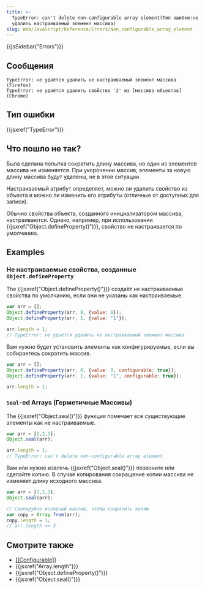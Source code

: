 ```yaml
---
title: >-
  TypeError: can't delete non-configurable array element(Тип ошибки:не удаётся
  удалить настраиваемый элемент массива)
slug: Web/JavaScript/Reference/Errors/Non_configurable_array_element
---
```

{{jsSidebar("Errors")}}

## Сообщения

```
TypeError: не удаётся удалить не настраиваемый элемент массива (Firefox)
TypeError: не удаётся удалить свойство '2' из [массива объектов] (Chrome)
```

## Тип ошибки

{{jsxref("TypeError")}}

## Что пошло не так?

Была сделана попытка сократить длину массива, но один из элементов массива не изменяется. При укорочении массив, элементы за новую длину массива будут удалены, не в этой ситуации.

Настраиваемый атрибут определяет, можно ли удалить свойство из объекта и можно ли изменить его атрибуты (отличные от доступных для записи).

Обычно свойства объекта, созданного инициализатором массива, настраиваются. Однако, например, при использовании {{jsxref("Object.defineProperty()")}}, свойство не настраивается по умолчанию.

## Examples

### Не настраиваемые свойства, созданные `Object.defineProperty`

The {{jsxref("Object.defineProperty()")}} создаёт не настраиваемые свойства по умолчанию, если они не указаны как настраиваемые.

```js example-bad
var arr = [];
Object.defineProperty(arr, 0, {value: 0});
Object.defineProperty(arr, 1, {value: "1"});

arr.length = 1;
// TypeError: не удаётся удалить не настраиваемый элемент массива
```

Вам нужно будет установить элементы как конфигурируемые, если вы собираетесь сократить массив.

```js example-good
var arr = [];
Object.defineProperty(arr, 0, {value: 0, configurable: true});
Object.defineProperty(arr, 1, {value: "1", configurable: true});

arr.length = 1;
```

### `Seal`-ed Arrays (Герметичные Массивы)

The {{jsxref("Object.seal()")}} функция помечает все существующие элементы как не настраиваемые.

```js example-bad
var arr = [1,2,3];
Object.seal(arr);

arr.length = 1;
// TypeError: can't delete non-configurable array element
```

Вам или нужно извлечь {{jsxref("Object.seal()")}} позвоните или сделайте копию. В случае копирования сокращение копии массива не изменяет длину исходного массива.

```js example-good
var arr = [1,2,3];
Object.seal(arr);

// Скопируйте исходный массив, чтобы сократить копию
var copy = Array.from(arr);
copy.length = 1;
// arr.length == 3
```

## Смотрите также

- [\[\[Configurable\]\]](/ru/docs/Web/JavaScript/Data_structures#Properties)
- {{jsxref("Array.length")}}
- {{jsxref("Object.defineProperty()")}}
- {{jsxref("Object.seal()")}}
